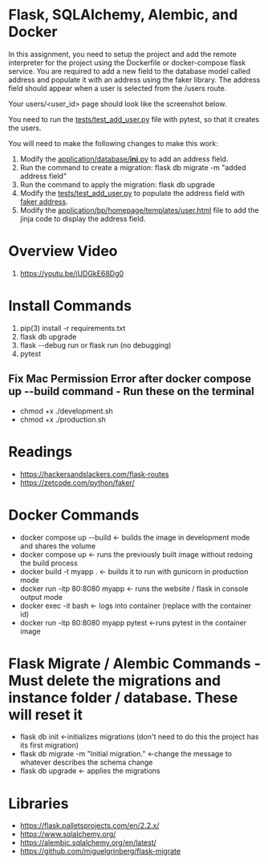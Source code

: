 # Flask, SQLAlchemy, Alembic, and Docker

In this assignment, you need to setup the project and add the remote interpreter for the project using the Dockerfile or docker-compose
flask service.  You are required to add a new field to the database model called address and populate it with an address using the faker library.  The address field should appear when a user is selected from the /users route.

Your users/<user_id> page should look like the screenshot below.  

You need to run the [tests/test_add_user.py](tests/test_add_user.py) file with pytest, so that it
creates the users.  

You will need to make the following changes to make this work:

1. Modify the [application/database/__ini__.py](application/database/__init__.py) to add an address field.
2. Run the command to create a migration: flask db migrate -m "added address field"
3. Run the command to apply the  migration: flask db upgrade
4. Modify the [tests/test_add_user.py](tests/test_add_user.py) to populate the address field with [faker address](https://faker.readthedocs.io/en/master/providers/faker.providers.address.html).
5. Modify the [application/bp/homepage/templates/user.html](application/bp/homepage/templates/user.html) file to add the jinja code to display the address field.


# Overview Video

1. https://youtu.be/jUDGkE68Dg0


# Install Commands

1. pip(3) install -r requirements.txt
2. flask db upgrade
3. flask --debug run or flask run (no debugging)
4. pytest

## Fix Mac Permission Error after docker compose up --build  command - Run these on the terminal

* chmod +x ./development.sh
* chmod +x ./production.sh

# Readings

* https://hackersandslackers.com/flask-routes
* https://zetcode.com/python/faker/

# Docker Commands

* docker compose up --build <- builds the image in development mode and shares the volume
* docker compose up <- runs the previously built image without redoing the build process
* docker build -t myapp . <- builds it to run with gunicorn in production mode
* docker run -itp 80:8080 myapp <- runs the website / flask in console output mode
* docker exec -it <containerid> bash <- logs into container (replace <containerid> with the container id)
* docker run -itp 80:8080 myapp pytest <-runs pytest in the container image

# Flask Migrate / Alembic Commands - Must delete the migrations and instance folder / database. These will reset it

* flask db init <-initializes migrations (don't need to do this the project has its first migration)
* flask db migrate -m "Initial migration." <-change the message to whatever describes the schema change
* flask db upgrade <- applies the migrations

# Libraries

* https://flask.palletsprojects.com/en/2.2.x/
* https://www.sqlalchemy.org/
* https://alembic.sqlalchemy.org/en/latest/
* https://github.com/miguelgrinberg/flask-migrate

